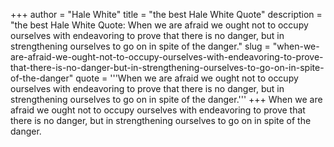 +++
author = "Hale White"
title = "the best Hale White Quote"
description = "the best Hale White Quote: When we are afraid we ought not to occupy ourselves with endeavoring to prove that there is no danger, but in strengthening ourselves to go on in spite of the danger."
slug = "when-we-are-afraid-we-ought-not-to-occupy-ourselves-with-endeavoring-to-prove-that-there-is-no-danger-but-in-strengthening-ourselves-to-go-on-in-spite-of-the-danger"
quote = '''When we are afraid we ought not to occupy ourselves with endeavoring to prove that there is no danger, but in strengthening ourselves to go on in spite of the danger.'''
+++
When we are afraid we ought not to occupy ourselves with endeavoring to prove that there is no danger, but in strengthening ourselves to go on in spite of the danger.

